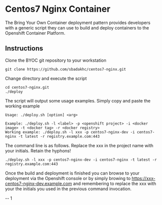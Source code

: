 Centos7 Nginx Container
====================================

The Bring Your Own Container deployment pattern provides developers with a generic script they can use to build and deploy containers to the Openshift Container Platform. 

Instructions
------------

Clone the BYOC git repository to your workstation
```
git clone https://github.com/sbadakhc/centos7-nginx.git
```

Change directory and execute the script
```
cd centos7-nginx.git
./deploy
```

The script will output some usage examples. Simply copy and paste the working example
```
Usage: ./deploy.sh [option] <arg>

Example: ./deploy.sh -l <label> -p <openshift project> -i <docker image> -t <docker tag> -r <docker registry>
Working example: ./deploy.sh -l xxx -p centos7-nginx-dev -i centos7-nginx -t latest -r registry.example.com:443
```

The command line is as follows. Replace the xxx in the project name with your initials. Retain the hyphons!
```
./deploy.sh -l xxx -p centos7-nginx-dev -i centos7-nginx -t latest -r registry.example.com:443
```

Once the  build and deployment is finished you can browse to your deployment via the Openshift console or by simply browing to https://xxx-centos7-nginx-dev.example.com and remembering to replace the xxx with your the initials you used in the previous command invocation.

--
1
